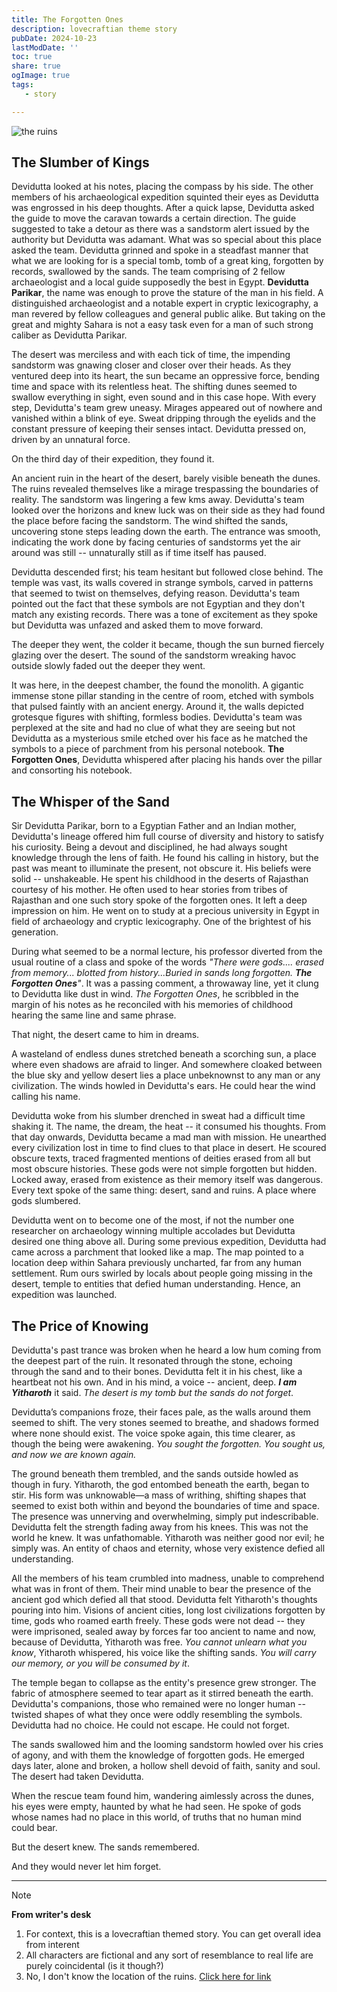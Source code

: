 ```yaml
---
title: The Forgotten Ones
description: lovecraftian theme story
pubDate: 2024-10-23
lastModDate: ''
toc: true
share: true
ogImage: true
tags: 
   - story

---
```



![the ruins](~/assets/the-forgotten-ones/cover.webp)

## The Slumber of Kings
Devidutta looked at his notes, placing the compass by his side. The other members of his archaeological expedition squinted their eyes as Devidutta was engrossed in his deep thoughts. After a quick lapse, Devidutta asked the guide to move the caravan towards a certain direction. The guide suggested to take a detour as there was a sandstorm alert issued by the authority but Devidutta was adamant. What was so special about this place asked the team. Devidutta grinned and spoke in a steadfast manner that what we are looking for is a special tomb, tomb of a great king, forgotten by records, swallowed by the sands. The team comprising of 2 fellow archaeologist and a local guide supposedly the best in Egypt. **Devidutta Parikar**, the name was enough to prove the stature of the man in his field. A distinguished archaeologist and a notable expert in cryptic lexicography, a man revered by fellow colleagues and general public alike. But taking on the great and mighty Sahara is not a easy task even for a man of such strong caliber as Devidutta Parikar. 

The desert was merciless and with each tick of time, the impending sandstorm was gnawing closer and closer over their heads. As they ventured deep into its heart, the sun became an oppressive force, bending time and space with its relentless heat. The shifting dunes seemed to swallow everything in sight, even sound and in this case hope. With every step, Devidutta's team grew uneasy. Mirages appeared out of nowhere and vanished within a blink of eye. Sweat dripping through the eyelids and the constant pressure of keeping their senses intact. Devidutta pressed on, driven by an unnatural force.

On the third day of their expedition, they found it.

An ancient ruin in the heart of the desert, barely visible beneath the dunes. The ruins revealed themselves like a mirage trespassing the boundaries of reality. The sandstorm was lingering a few kms away. Devidutta's team looked over the horizons and knew luck was on their side as they had found the place before facing the sandstorm.
The wind shifted the sands, uncovering stone steps leading down the earth. The entrance was smooth, indicating the work done by facing centuries of sandstorms yet the air around was still -- unnaturally still as if time itself has paused.

Devidutta descended first; his team hesitant but followed close behind. The temple was vast, its walls covered in strange symbols, carved in patterns that seemed to twist on themselves, defying reason. Devidutta's team pointed out the fact that these symbols are not Egyptian and they don't match any existing records. There was a tone of excitement as they spoke but Devidutta was unfazed and asked them to move forward.

The deeper they went, the colder it became, though the sun burned fiercely glazing over the desert. The sound of the sandstorm wreaking havoc outside slowly faded out the deeper they went.

It was here, in the deepest chamber, the found the monolith. A gigantic immense stone pillar standing in the centre of room, etched with symbols that pulsed faintly with an ancient energy. Around it, the walls depicted grotesque figures with shifting, formless bodies. Devidutta's team was perplexed at the site and had no clue of what they are seeing but not Devidutta as a mysterious smile etched over his face as he matched the symbols to a piece of parchment from his personal notebook. **The Forgotten Ones**, Devidutta whispered after placing his hands over the pillar and consorting his notebook.

## The Whisper of the Sand

Sir Devidutta Parikar, born to a Egyptian Father and an Indian mother, Devidutta's lineage offered him full course of diversity and history to satisfy his curiosity. Being a devout and disciplined, he had always sought knowledge through the lens of faith. He found his calling in history, but the past was meant to illuminate the present, not obscure it. His beliefs were solid -- unshakeable. He spent his childhood in the deserts of Rajasthan courtesy of his mother. He often used to hear stories from tribes of Rajasthan and one such story spoke of the forgotten ones. It left a deep impression on him. He went on to study at a precious university in Egypt in field of archaeology and cryptic lexicography. One of the brightest of his generation. 

During what seemed to be a normal lecture, his professor diverted from the usual routine of a class and spoke of the words _"There were gods.... erased from memory... blotted from history...Buried in sands long forgotten. **The Forgotten Ones**"_. It was a passing comment, a throwaway line, yet it clung to Devidutta like dust in wind. _The Forgotten Ones_, he scribbled in the margin of his notes as he reconciled with his memories of childhood hearing the same line and same phrase.

That night, the desert came to him in dreams.

A wasteland of endless dunes stretched beneath a scorching sun, a place where even shadows are afraid to linger. And somewhere cloaked between the blue sky and yellow desert lies a place unbeknownst to any man or any civilization. The winds howled in Devidutta's ears. He could hear the wind calling his name. 

Devidutta woke from his slumber drenched in sweat had a difficult time shaking it. The name, the dream, the heat -- it consumed his thoughts. From that day onwards, Devidutta became a mad man with mission. He unearthed every civilization lost in time to find clues to that place in desert. He scoured obscure texts, traced fragmented mentions of deities erased from all but most obscure histories. These gods were not simple forgotten but hidden. Locked away, erased from existence as their memory itself was dangerous. Every text spoke of the same thing: desert, sand and ruins. A place where gods slumbered. 

Devidutta went on to become one of the most, if not the number one researcher on archaeology winning multiple accolades but Devidutta desired one thing above all.
During some previous expedition, Devidutta had came across a parchment that looked like a map. The map pointed to a location deep within Sahara previously uncharted, far from any human settlement. Rum ours swirled by locals about people going missing in the desert, temple to entities that defied human understanding. Hence, an expedition was launched.

## The Price of Knowing

Devidutta's past trance was broken when he heard a low hum coming from the deepest part of the ruin. It resonated through the stone, echoing through the sand and to their bones. Devidutta felt it in his chest, like a heartbeat not his own.
And in his mind, a voice -- ancient, deep. **_I am Yitharoth_**  it said. _The desert is my tomb but the sands do not forget_.

Devidutta’s companions froze, their faces pale, as the walls around them seemed to shift. The very stones seemed to breathe, and shadows formed where none should exist. The voice spoke again, this time clearer, as though the being were awakening. _You sought the forgotten. You sought us, and now we are known again._

The ground beneath them trembled, and the sands outside howled as though in fury. Yitharoth, the god entombed beneath the earth, began to stir. His form was unknowable—a mass of writhing, shifting shapes that seemed to exist both within and beyond the boundaries of time and space. The presence was unnerving and overwhelming, simply put indescribable.  Devidutta felt the strength fading away from his knees. This was not the world he knew. It was unfathomable. Yitharoth was neither good nor evil; he simply was. An entity of chaos and eternity, whose very existence defied all understanding.

All the members of his team crumbled into madness, unable to comprehend what was in front of them. Their mind unable to bear the presence of the ancient god which defied all that stood. Devidutta felt Yitharoth's thoughts pouring into him. Visions of ancient cities, long lost civilizations forgotten by time, gods who roamed earth freely. 
These gods were not dead -- they were imprisoned, sealed away by forces far too ancient to name and now, because of Devidutta, Yitharoth was free. _You cannot unlearn what you know_, Yitharoth whispered, his voice like the shifting sands. _You will carry our memory, or you will be consumed by it_.


The temple began to collapse as the entity's presence grew stronger. The fabric of atmosphere seemed to tear apart as it stirred beneath the earth. Devidutta's companions, those who remained were no longer human -- twisted shapes of what they once were oddly resembling the symbols.
Devidutta had no choice. He could not escape. He could not forget. 

The sands swallowed him and the looming sandstorm howled over his cries of agony, and with them the knowledge of forgotten gods. He emerged days later, alone and broken, a hollow shell devoid of faith, sanity and soul. The desert had taken Devidutta.

When the rescue team found him, wandering aimlessly across the dunes, his eyes were empty, haunted by what he had seen. He spoke of gods whose names had no place in this world, of truths that no human mind could bear.

But the desert knew. The sands remembered.

And they would never let him forget.

---

> [!note]
> **From writer's desk**
> 1. For context, this is a lovecraftian themed story. You can get overall idea from interent
> 2. All characters are fictional and any sort of resemblance to real life are purely coincidental (is it though?)
> 3. No, I don't know the location of the ruins. <a href="https://www.google.com/maps/@35.7040744,139.5577317,3a,75y,281.49h,69.25t/data=!3m6!1e1!3m4!1sgT28ssf0BB2LxZ63JNcL1w!2e0!7i13312!8i6656?entry=ttu" target="_blank">Click here for link</a>



